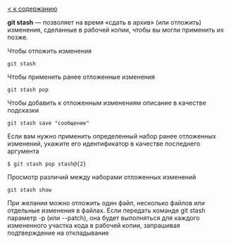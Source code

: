 [< к содержанию](../../../)

__git stash__ — позволяет на время «сдать в архив» (или отложить) изменения, сделанные в рабочей копии, чтобы вы могли применить их позже.

Чтобы отложить изменения
```
git stash
```

Чтобы применить ранее отложенные изменения
```
git stash pop
```

Чтобы добавить к отложенным изменениям описание в качестве подсказки
```
git stash save "сообщение"
```

Если вам нужно применить определенный набор ранее отложенных изменений, укажите его идентификатор в качестве последнего аргумента
```
$ git stash pop stash@{2}
```

Просмотр различий между наборами отложенных изменений
```
git stash show
```

При желании можно отложить один файл, несколько файлов или отдельные изменения в файлах. Если передать команде git stash параметр -p (или --patch), она будет выполняться для каждого измененного участка кода в рабочей копии, запрашивая подтверждение на откладывание